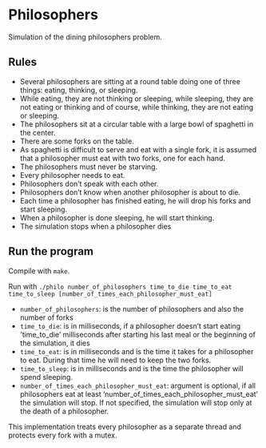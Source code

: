 # Philosophers
Simulation of the dining philosophers problem.

## Rules
- Several philosophers are sitting at a round table doing one of three things: eating,
thinking, or sleeping.
- While eating, they are not thinking or sleeping, while sleeping, they are not eating
or thinking and of course, while thinking, they are not eating or sleeping.
- The philosophers sit at a circular table with a large bowl of spaghetti in the center.
- There are some forks on the table.
- As spaghetti is difficult to serve and eat with a single fork, it is assumed that a
philosopher must eat with two forks, one for each hand.
- The philosophers must never be starving.
- Every philosopher needs to eat.
- Philosophers don’t speak with each other.
- Philosophers don’t know when another philosopher is about to die.
- Each time a philosopher has finished eating, he will drop his forks and start sleeping.
- When a philosopher is done sleeping, he will start thinking.
- The simulation stops when a philosopher dies

## Run the program
Compile with `make`.

Run with `./philo number_of_philosophers time_to_die
time_to_eat time_to_sleep [number_of_times_each_philosopher_must_eat]`
- `number_of_philosophers`: is the number of philosophers and also the number
of forks
- `time_to_die`: is in milliseconds, if a philosopher doesn’t start eating ’time_to_die’
milliseconds after starting his last meal or the beginning of the simulation, it
dies
- `time_to_eat`: is in milliseconds and is the time it takes for a philosopher to
eat. During that time he will need to keep the two forks.
- `time_to_sleep`: is in milliseconds and is the time the philosopher will spend
sleeping.
- `number_of_times_each_philosopher_must_eat`: argument is optional, if all
philosophers eat at least ’number_of_times_each_philosopher_must_eat’ the
simulation will stop. If not specified, the simulation will stop only at the death
of a philosopher.

This implementation treats every philosopher as a separate thread and protects every fork with a mutex.
